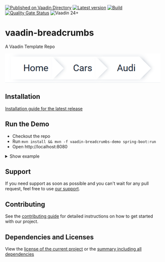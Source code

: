 [![Published on Vaadin Directory](https://img.shields.io/badge/Vaadin%20Directory-published-00b4f0?logo=vaadin)](https://vaadin.com/directory/component/vaadin-breadcrumbs)
[![Latest version](https://img.shields.io/maven-central/v/software.xdev/vaadin-breadcrumbs?logo=apache%20maven)](https://mvnrepository.com/artifact/software.xdev/vaadin-breadcrumbs)
[![Build](https://img.shields.io/github/actions/workflow/status/xdev-software/vaadin-breadcrumbs/check-build.yml?branch=develop)](https://github.com/xdev-software/vaadin-breadcrumbs/actions/workflows/check-build.yml?query=branch%3Adevelop)
[![Quality Gate Status](https://sonarcloud.io/api/project_badges/measure?project=xdev-software_vaadin-breadcrumbs&metric=alert_status)](https://sonarcloud.io/dashboard?id=xdev-software_vaadin-breadcrumbs)
![Vaadin 24+](https://img.shields.io/badge/Vaadin%20Platform/Flow-24+-00b4f0)

# vaadin-breadcrumbs
A Vaadin Template Repo

![demo](assets/demo.png)


## Installation
[Installation guide for the latest release](https://github.com/xdev-software/vaadin-breadcrumbs/releases/latest#Installation)

## Run the Demo
* Checkout the repo
* Run ``mvn install && mvn -f vaadin-breadcrumbs-demo spring-boot:run``
* Open http://localhost:8080

<details>
  <summary>Show example</summary>
  
  ![demo](assets/demo.avif)
</details>

## Support
If you need support as soon as possible and you can't wait for any pull request, feel free to use [our support](https://xdev.software/en/services/support).

## Contributing
See the [contributing guide](./CONTRIBUTING.md) for detailed instructions on how to get started with our project.

## Dependencies and Licenses
View the [license of the current project](LICENSE) or the [summary including all dependencies](https://xdev-software.github.io/vaadin-breadcrumbs/dependencies)
